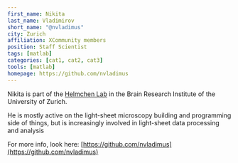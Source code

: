 ```yaml
---
first_name: Nikita
last_name: Vladimirov
short_name: "@nvladimus"
city: Zurich
affiliation: XCommunity members
position: Staff Scientist
tags: [matlab]
categories: [cat1, cat2, cat3]
tools: [matlab]
homepage: https://github.com/nvladimus
---
```


Nikita is part of the [Helmchen Lab](https://www.hifo.uzh.ch/en/research/helmchen.html) in the Brain Research Institute of the University of Zurich.


He is mostly active on the light-sheet microscopy building and programming side of things, but is increasingly involved in light-sheet data processing and analysis


For more info, look here: [https://github.com/nvladimus](https://github.com/nvladimus)
